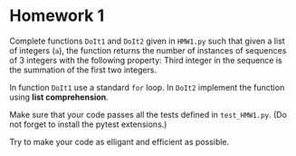 # Homework 1

Complete functions `DoIt1` and `DoIt2` given in `HMW1.py` such that given a list of integers (`a`), the function returns the number of instances of sequences of 3 integers with the following property: Third integer in the sequence is the summation of the first two integers.

In function `DoIt1` use a standard `for` loop. In `DoIt2` implement the function using **list comprehension**.

Make sure that your code passes all the tests defined in `test_HMW1.py`. (Do not forget to install the pytest extensions.)

Try to make your code as elligant and efficient as possible.
